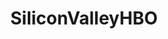 ---
title: SiliconValleyHBO
crosslinks:
- youtubefactsbot
- anti_gif_bot
- u_imguralbumbot
- livven
- episodehub
- cbgsv
- autotldr
- autourbanbot
- ethereum
- pics
- HighQualityGifs
- Virtual_Reality
- IAmA
- ethtrader
- gildedawards
- Aly_Michalka
- OutOfTheLoop
- AskReddit
- botsrights
- laughfactory
---